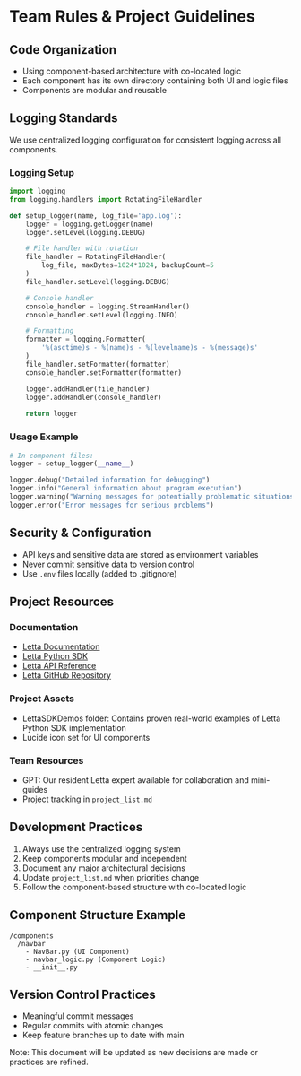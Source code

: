 # Team Rules & Project Guidelines

## Code Organization
- Using component-based architecture with co-located logic
- Each component has its own directory containing both UI and logic files
- Components are modular and reusable

## Logging Standards
We use centralized logging configuration for consistent logging across all components.

### Logging Setup
```python
import logging
from logging.handlers import RotatingFileHandler

def setup_logger(name, log_file='app.log'):
    logger = logging.getLogger(name)
    logger.setLevel(logging.DEBUG)

    # File handler with rotation
    file_handler = RotatingFileHandler(
        log_file, maxBytes=1024*1024, backupCount=5
    )
    file_handler.setLevel(logging.DEBUG)

    # Console handler
    console_handler = logging.StreamHandler()
    console_handler.setLevel(logging.INFO)

    # Formatting
    formatter = logging.Formatter(
        '%(asctime)s - %(name)s - %(levelname)s - %(message)s'
    )
    file_handler.setFormatter(formatter)
    console_handler.setFormatter(formatter)

    logger.addHandler(file_handler)
    logger.addHandler(console_handler)
    
    return logger
```

### Usage Example
```python
# In component files:
logger = setup_logger(__name__)

logger.debug("Detailed information for debugging")
logger.info("General information about program execution")
logger.warning("Warning messages for potentially problematic situations")
logger.error("Error messages for serious problems")
```

## Security & Configuration
- API keys and sensitive data are stored as environment variables
- Never commit sensitive data to version control
- Use `.env` files locally (added to .gitignore)

## Project Resources

### Documentation
- [Letta Documentation](https://docs.letta.com/introduction)
- [Letta Python SDK](https://docs.letta.com/python-reference/LocalClient)
- [Letta API Reference](https://docs.letta.com/api-reference/tools/get-tool)
- [Letta GitHub Repository](https://github.com/letta-ai/letta)

### Project Assets
- LettaSDKDemos folder: Contains proven real-world examples of Letta Python SDK implementation
- Lucide icon set for UI components

### Team Resources
- GPT: Our resident Letta expert available for collaboration and mini-guides
- Project tracking in `project_list.md`

## Development Practices
1. Always use the centralized logging system
2. Keep components modular and independent
3. Document any major architectural decisions
4. Update `project_list.md` when priorities change
5. Follow the component-based structure with co-located logic

## Component Structure Example
```
/components
  /navbar
    - NavBar.py (UI Component)
    - navbar_logic.py (Component Logic)
    - __init__.py
```

## Version Control Practices
- Meaningful commit messages
- Regular commits with atomic changes
- Keep feature branches up to date with main

Note: This document will be updated as new decisions are made or practices are refined. 